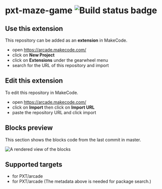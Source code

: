 # pxt-maze-game ![Build status badge](https://github.com/carmon001/pxt-maze-game/workflows/MakeCode/badge.svg)



## Use this extension

This repository can be added as an **extension** in MakeCode.

* open https://arcade.makecode.com/
* click on **New Project**
* click on **Extensions** under the gearwheel menu
* search for the URL of this repository and import

## Edit this extension

To edit this repository in MakeCode.

* open https://arcade.makecode.com/
* click on **Import** then click on **Import URL**
* paste the repository URL and click import

## Blocks preview

This section shows the blocks code from the last commit in master.

![A rendered view of the blocks](https://github.com/carmon001/pxt-maze-game/raw/master/.makecode/blocks.png)

## Supported targets

* for PXT/arcade
* for PXT/arcade
(The metadata above is needed for package search.)

